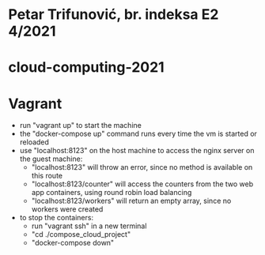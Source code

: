 # Petar Trifunović, br. indeksa E2 4/2021
# cloud-computing-2021


# Vagrant
- run "vagrant up" to start the machine
- the "docker-compose up" command runs every time the vm is started or reloaded
- use "localhost:8123" on the host machine to access the nginx server on the guest machine:
    - "localhost:8123" will throw an error, since no method is available on this route
    - "localhost:8123/counter" will access the counters from the two web app containers, using round robin load balancing
    - "localhost:8123/workers" will return an empty array, since no workers were created
- to stop the containers:
    - run "vagrant ssh" in a new terminal
    - "cd ./compose_cloud_project"
    - "docker-compose down"